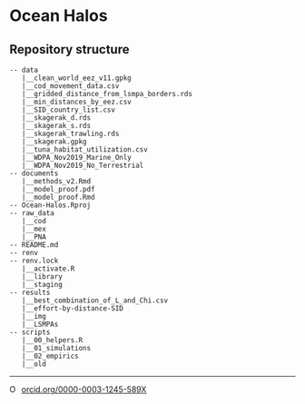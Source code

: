 # Ocean Halos


## Repository structure 

```
-- data
   |__clean_world_eez_v11.gpkg
   |__cod_movement_data.csv
   |__gridded_distance_from_lsmpa_borders.rds
   |__min_distances_by_eez.csv
   |__SID_country_list.csv
   |__skagerak_d.rds
   |__skagerak_s.rds
   |__skagerak_trawling.rds
   |__skagerak.gpkg
   |__tuna_habitat_utilization.csv
   |__WDPA_Nov2019_Marine_Only
   |__WDPA_Nov2019_No_Terrestrial
-- documents
   |__methods_v2.Rmd
   |__model_proof.pdf
   |__model_proof.Rmd
-- Ocean-Halos.Rproj
-- raw_data
   |__cod
   |__mex
   |__PNA
-- README.md
-- renv
-- renv.lock
   |__activate.R
   |__library
   |__staging
-- results
   |__best_combination_of_L_and_Chi.csv
   |__effort-by-distance-SID
   |__img
   |__LSMPAs
-- scripts
   |__00_helpers.R
   |__01_simulations
   |__02_empirics
   |__old
```

--------- 

<a href="https://orcid.org/0000-0003-1245-589X" target="orcid.widget" rel="noopener noreferrer" style="vertical-align:top;"><img src="https://orcid.org/sites/default/files/images/orcid_16x16.png" style="width:1em;margin-right:.5em;" alt="ORCID iD icon">orcid.org/0000-0003-1245-589X</a>
